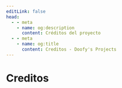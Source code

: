 ```yaml
---
editLink: false
head:
  - - meta
    - name: og:description
      content: Créditos del proyecto
  - - meta
    - name: og:title
      content: Creditos - Doofy's Projects
---
```

<script setup>
import { VPTeamMembers } from 'vitepress/theme'

const members = [
  {
    avatar: 'https://avatars.githubusercontent.com/u/53992512?v=4',
    name: 'Nacho Mota',
    title: 'Fundador del proyecto',
    links: [
       { icon: 'github', link: 'https://github.com/nach131' },
      { icon: 'youtube', link: 'https://www.youtube.com/enunpimpam.com' }
    ]
  },
  {
    avatar: 'https://avatars.githubusercontent.com/u/33827060?v=4',
    name: 'Valerio Duchi',
    title: 'Desarrollador',
    links: [
      { icon: 'github', link: 'https://github.com/edward6374' },
    ]
  }
]
</script>

# Creditos

<VPTeamMembers size="small" :members="members" />

<!-- https://api.github.com/users/nach131 -->